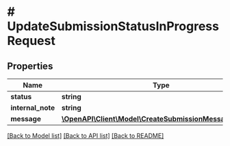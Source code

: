 # # UpdateSubmissionStatusInProgressRequest

## Properties

Name | Type | Description | Notes
------------ | ------------- | ------------- | -------------
**status** | **string** |  |
**internal_note** | **string** |  | [optional]
**message** | [**\OpenAPI\Client\Model\CreateSubmissionMessageRequest**](CreateSubmissionMessageRequest.md) |  | [optional]

[[Back to Model list]](../../README.md#models) [[Back to API list]](../../README.md#endpoints) [[Back to README]](../../README.md)

